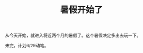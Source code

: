 ﻿---
title: 暑假开始了
category: [生活, 规划]
layout: post
---

从今天开始，就进入将近两个月的暑假了。这个暑假决定多出去玩一下。

未完，计划6/29动笔。